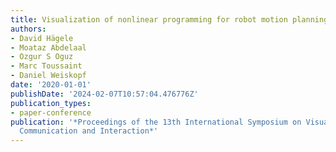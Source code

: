```yaml
---
title: Visualization of nonlinear programming for robot motion planning
authors:
- David Hägele
- Moataz Abdelaal
- Ozgur S Oguz
- Marc Toussaint
- Daniel Weiskopf
date: '2020-01-01'
publishDate: '2024-02-07T10:57:04.476776Z'
publication_types:
- paper-conference
publication: '*Proceedings of the 13th International Symposium on Visual Information
  Communication and Interaction*'
---
```

